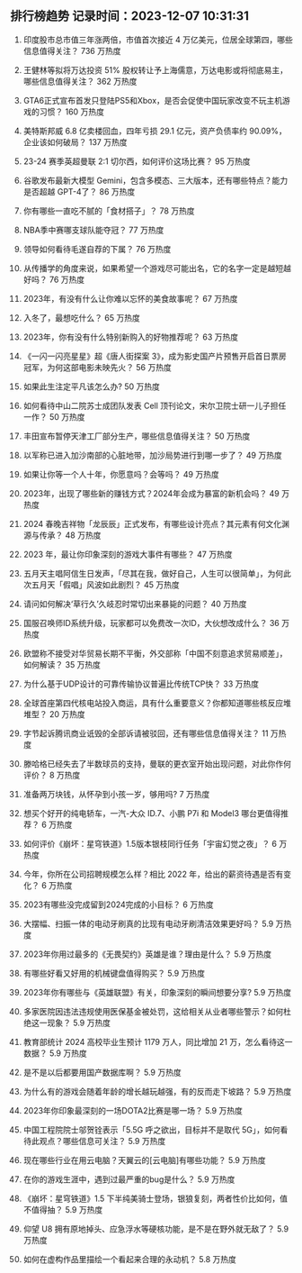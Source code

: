 
## 排行榜趋势 记录时间：2023-12-07 10:31:31
  
  1. 印度股市总市值三年涨两倍，市值首次接近 4 万亿美元，位居全球第四，哪些信息值得关注？ 736 万热度
    
  2. 王健林等拟将万达投资 51% 股权转让予上海儒意，万达电影或将彻底易主，哪些信息值得关注？ 362 万热度
    
  3. GTA6正式宣布首发只登陆PS5和Xbox，是否会促使中国玩家改变不玩主机游戏的习惯？ 160 万热度
    
  4. 美特斯邦威 6.8 亿卖楼回血，四年亏损 29.1 亿元，资产负债率约 90.09%，企业该如何破局？ 137 万热度
    
  5. 23-24 赛季英超曼联 2:1 切尔西，如何评价这场比赛？ 95 万热度
    
  6. 谷歌发布最新大模型 Gemini，包含多模态、三大版本，还有哪些特点？能力是否超越 GPT-4了？ 86 万热度
    
  7. 你有哪些一直吃不腻的「食材搭子」？ 78 万热度
    
  8. NBA季中赛哪支球队能夺冠？ 77 万热度
    
  9. 领导如何看待毛遂自荐的下属？ 76 万热度
    
  10. 从传播学的角度来说，如果希望一个游戏尽可能出名，它的名字一定是越短越好吗？ 76 万热度
    
  11. 2023年，有没有什么让你难以忘怀的美食故事呢？ 67 万热度
    
  12. 入冬了，最想吃什么？ 65 万热度
    
  13. 2023年，你有没有什么特别新购入的好物推荐呢？ 63 万热度
    
  14. 《一闪一闪亮星星》超《唐人街探案 3》，成为影史国产片预售开启首日票房冠军，为何这部电影未映先火？ 56 万热度
    
  15. 如果此生注定平凡该怎么办? 50 万热度
    
  16. 如何看待中山二院苏士成团队发表 Cell 顶刊论文，宋尔卫院士研一儿子担任一作？ 50 万热度
    
  17. 丰田宣布暂停天津工厂部分生产，哪些信息值得关注？ 50 万热度
    
  18. 以军称已进入加沙南部的心脏地带，加沙局势进行到哪一步了？ 49 万热度
    
  19. 如果让你等一个人十年，你愿意吗？会等吗？ 49 万热度
    
  20. 2023年，出现了哪些新的赚钱方式？2024年会成为暴富的新机会吗？ 49 万热度
    
  21. 2024 春晚吉祥物「龙辰辰」正式发布，有哪些设计亮点？其元素有何文化渊源与传承？ 48 万热度
    
  22. 2023 年，最让你印象深刻的游戏大事件有哪些？ 47 万热度
    
  23. 五月天主唱阿信生日发声，「尽其在我，做好自己，人生可以很简单」，为何此次五月天「假唱」风波如此剧烈？ 45 万热度
    
  24. 请问如何解决‘草行久’久岐忍时常切出来暴毙的问题？ 40 万热度
    
  25. 国服召唤师ID系统升级，玩家都可以免费改一次ID，大伙想改成什么？ 36 万热度
    
  26. 欧盟称不接受对华贸易长期不平衡，外交部称「中国不刻意追求贸易顺差」，如何解读？ 35 万热度
    
  27. 为什么基于UDP设计的可靠传输协议普遍比传统TCP快？ 33 万热度
    
  28. 全球首座第四代核电站投入商运，具有什么重要意义？你都知道哪些核反应堆堆型？ 20 万热度
    
  29. 字节起诉腾讯商业诋毁的全部诉请被驳回，还有哪些信息值得关注？ 11 万热度
    
  30. 滕哈格已经失去了半数球员的支持，曼联的更衣室开始出现问题，对此你作何评价？ 8 万热度
    
  31. 准备两万块钱，从怀孕到小孩一岁，够用吗? 7 万热度
    
  32. 想买个好开的纯电轿车，一汽-大众 ID.7、小鹏 P7i 和 Model3 哪台更值得推荐？ 6 万热度
    
  33. 如何评价《崩坏：星穹铁道》1.5版本银枝同行任务「宇宙幻觉之夜」？ 6 万热度
    
  34. 今年，你所在公司招聘规模怎么样？相比 2022 年，给出的薪资待遇是否有变化？ 6 万热度
    
  35. 2023有哪些没完成留到2024完成的小目标？ 6 万热度
    
  36. 大摆幅、扫振一体的电动牙刷真的比现有电动牙刷清洁效果更好吗？ 5.9 万热度
    
  37. 2023年你用过最多的《无畏契约》英雄是谁？理由是什么？ 5.9 万热度
    
  38. 有哪些好看又好用的机械键盘值得购买？ 5.9 万热度
    
  39. 2023年你有哪些与《英雄联盟》有关，印象深刻的瞬间想要分享? 5.9 万热度
    
  40. 多家医院因违法违规使用医保基金被处罚，这给相关从业者哪些警示？如何杜绝这一现象？ 5.9 万热度
    
  41. 教育部统计 2024 高校毕业生预计 1179 万人，同比增加 21 万，怎么看待这一数据？ 5.9 万热度
    
  42. 是不是以后都要用国产数据库啊？ 5.9 万热度
    
  43. 为什么有的游戏会随着年龄的增长越玩越强，有的反而走下坡路？ 5.9 万热度
    
  44. 2023年你印象最深刻的一场DOTA2比赛是哪一场？ 5.9 万热度
    
  45. 中国工程院院士邬贺铨表示「5.5G 呼之欲出，目标并不是取代 5G」，如何看待此观点？哪些信息可关注？ 5.9 万热度
    
  46. 现在哪些行业在用云电脑？天翼云的[云电脑]有哪些功能？ 5.9 万热度
    
  47. 在你的游戏生涯中，遇到过最严重的bug是什么？ 5.9 万热度
    
  48. 《崩坏：星穹铁道》1.5 下半纯美骑士登场，银狼复刻，两者性价比如何，值不值得抽？ 5.9 万热度
    
  49. 仰望 U8 拥有原地掉头、应急浮水等硬核功能，是不是在野外就无敌了？ 5.9 万热度
    
  50. 如何在虚构作品里描绘一个看起来合理的永动机？ 5.8 万热度
    